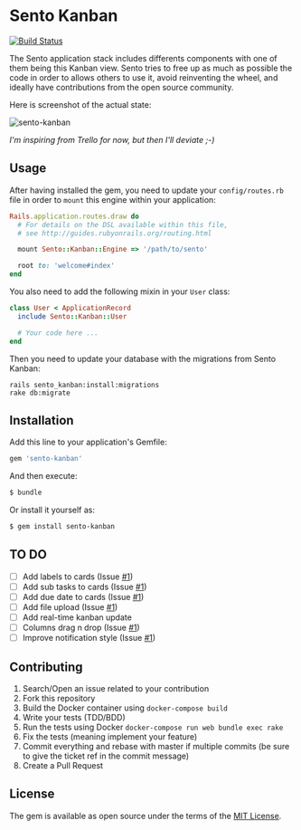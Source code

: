# Sento Kanban

[![Build Status](https://travis-ci.org/Sento/sento-kanban.svg?branch=master)](https://travis-ci.org/Sento/sento-kanban)

The Sento application stack includes differents components with one of them being
this Kanban view. Sento tries to free up as much as possible the code in order to
allows others to use it, avoid reinventing the wheel, and ideally have
contributions from the open source community.

Here is screenshot of the actual state:

![sento-kanban](https://cloud.githubusercontent.com/assets/478564/21292782/7ca26ea0-c510-11e6-8daf-09e9f7592c3f.png)

_I'm inspiring from Trello for now, but then I'll deviate ;-)_

## Usage

After having installed the gem, you need to update your `config/routes.rb` file
in order to `mount` this engine within your application:

```ruby
Rails.application.routes.draw do
  # For details on the DSL available within this file,
  # see http://guides.rubyonrails.org/routing.html

  mount Sento::Kanban::Engine => '/path/to/sento'

  root to: 'welcome#index'
end
```

You also need to add the following mixin in your `User` class:

```ruby
class User < ApplicationRecord
  include Sento::Kanban::User

  # Your code here ...
end
```

Then you need to update your database with the migrations from Sento Kanban:

```
rails sento_kanban:install:migrations
rake db:migrate
```

## Installation
Add this line to your application's Gemfile:

```ruby
gem 'sento-kanban'
```

And then execute:
```bash
$ bundle
```

Or install it yourself as:
```bash
$ gem install sento-kanban
```

## TO DO

 - [ ] Add labels to cards (Issue [#1](https://github.com/Sento/sento-kanban/issues/1))
 - [ ] Add sub tasks to cards (Issue [#1](https://github.com/Sento/sento-kanban/issues/1))
 - [ ] Add due date to cards (Issue [#1](https://github.com/Sento/sento-kanban/issues/1))
 - [ ] Add file upload (Issue [#1](https://github.com/Sento/sento-kanban/issues/1))
 - [ ] Add real-time kanban update
 - [ ] Columns drag n drop (Issue [#1](https://github.com/Sento/sento-kanban/issues/4))
 - [ ] Improve notification style (Issue [#1](https://github.com/Sento/sento-kanban/issues/5))

## Contributing

1. Search/Open an issue related to your contribution
2. Fork this repository
3. Build the Docker container using `docker-compose build`
4. Write your tests (TDD/BDD)
5. Run the tests using Docker `docker-compose run web bundle exec rake`
6. Fix the tests (meaning implement your feature)
7. Commit everything and rebase with master if multiple commits (be sure to give the ticket ref in the commit message)
8. Create a Pull Request

## License

The gem is available as open source under the terms of the
[MIT License](http://opensource.org/licenses/MIT).
